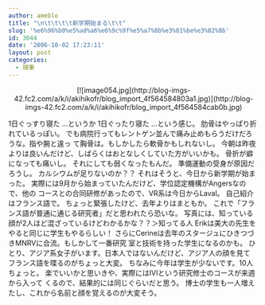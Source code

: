 ```yaml
---
author: ameblo
title: "\n\t\t\t\t新学期始まる\t\t"
slug: '%e6%96%b0%e5%ad%a6%e6%9c%9f%e5%a7%8b%e3%81%be%e3%82%8b'
id: 3044
date: '2006-10-02 17:23:11'
layout: post
categories:
  - 随筆
---
```


<div align="center">[![image054.jpg](http://blog-imgs-42.fc2.com/a/k/i/akihikofr/blog_import_4f564584803a1.jpg)](http://blog-imgs-42.fc2.com/a/k/i/akihikofr/blog_import_4f564584cab0b.jpg)</div>

1日ぐっすり寝た …というか 1日ぐったり寝た …という感じ。 肋骨はやっぱり折れているっぽい。 でも病院行ってもレントゲン並んで痛み止めもらうだけだろうな。指や腕と違っ て胸骨は。もしかしたら軟骨かもしれないし。 今朝は昨夜よりは良いんだけど、しばらくはおとなしくしていた方がいいかも。 骨折が癖になっても痛いし。 それにしても弱くなったもんだ。 準備運動の受身が原因だろうし。 カルシウムが足りないのか？？ それはそうと、今日から新学期が始まった。 実際には9月から始まっていたんだけど、学位認定機構がAngersなので、他の コースとの合同研修があったので、VR系は今日からLaval。 自己紹介はフランス語で。 ちょっと緊張したけど、去年よりはまともか。 これで「フランス語が普通に通じる研究者」だと思われたら恐いな。 写真には、知っている顔が2人ほど混ざっているけどわかるかな？？＞知ってる人 Erikは美大の先生をやると同じに学生もやるらしい！ さらにCerineは去年のスタージュにひきつづきMNRVに合流。もしかして一番研究 室と技術を持った学生になるのかも。 ひとり、アジア系女子がいます。日本人ではないんだけど、アジア人の顔を見て フランス語を喋るのがちょっと大変。 ちなみに今年は学生が少ないです。10人ちょっと。 楽でいいかと思いきや、実際にはIVIという研究修士のコースが来週から入って くるので、結果的には同じぐらいだと思う。 博士の学生も一人増えたし、これから名前と顔を覚えるのが大変そう。